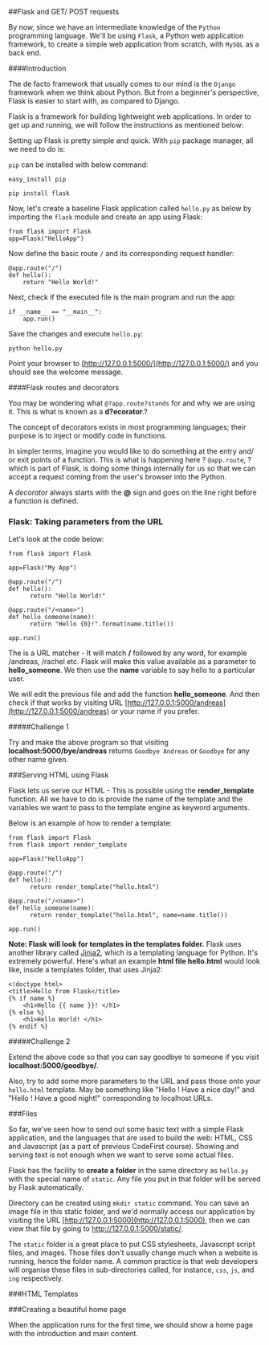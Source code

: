 ##Flask and GET/ POST requests

By now, since we have an intermediate knowledge of the `Python` programming language. We'll be using `Flask`, a Python web application framework, to create a simple web application from scratch, with `MySQL` as a back end.

####Introduction 

The de facto framework that usually comes to our mind is the `Django` framework when we think about Python. But from a beginner's perspective, Flask is easier to start with, as compared to Django.

Flask is a framework for building lightweight web applications. In order to get up and running, we will follow the instructions as mentioned below:

Setting up Flask is pretty simple and quick. With `pip` package manager, all we need to do is:

`pip` can be installed with below command:

~~~{.python}
easy_install pip
~~~

~~~{.python}
pip install flask
~~~

Now, let's create a baseline Flask application called `hello.py` as below by importing the `flask` module and create an app using Flask:

~~~{.python}
from flask import Flask
app=Flask("HelloApp")
~~~

Now define the basic route `/` and its corresponding request handler:

~~~{.python}
@app.route("/")
def hello():
    return "Hello World!"
~~~

Next, check if the executed file is the main program and run the app:

~~~{.python}
if __name__ == "__main__":
    app.run() 
~~~

Save the changes and execute `hello.py`:

~~~{.python}
python hello.py
~~~

Point your browser to [http://127.0.0.1:5000/](http://127.0.0.1:5000/) and you should see the welcome message.

####Flask routes and decorators

You may be wondering what `@?app.route?stands` for and why we are using it. This is what is known as a **d?ecorator**.? 

The concept of decorators exists in most programming languages; their purpose is to inject or modify code in functions. 

In simpler terms, imagine you would like to do something at the entry and/ or exit points of a function. 
This is what is happening here ? `@app.route`, ?which is part of Flask, is doing some things internally for us so that we can accept a request coming from the user's browser into the Python. 

A *decorator* always starts with the **@** sign and goes on the line right before a function is defined.

### Flask: Taking parameters from the URL

Let's look at the code below:

~~~{.python}
from flask import Flask

app=Flask("My App")

@app.route("/")
def hello():
      return "Hello World!"
      
@app.route("/<name>")
def hello_someone(name):
      return "Hello {0}!".format(name.title())
      
app.run()
~~~

The **<name>** is a URL matcher - It will match **/** followed by any word, for example /andreas, /rachel etc. Flask will make this value available as a parameter to **hello_someone**. We then use the **name** variable to say hello to a particular user. 

We will edit the previous file and add the function **hello_someone**. And then check if that works by visiting URL [http://127.0.0.1:5000/andreas](http://127.0.0.1:5000/andreas) or your name if you prefer.

#####Challenge 1

Try and make the above program so that visiting **localhost:5000/bye/andreas** returns `Goodbye Andreas` or `Goodbye` for any other name given.

###Serving HTML using Flask

Flask lets us serve our HTML - This is possible using the **render_template** function. All we have to do is provide the name of the template and the variables we want to pass to the template engine as keyword arguments. 

Below is an example of how to render a template:

~~~{.python}
from flask import Flask
from flask import render_template

app=Flask("HelloApp")

@app.route("/")
def hello():
      return render_template("hello.html")
      
@app.route("/<name>")
def hello_someone(name):
      return render_template("hello.html", name=name.title())
      
app.run()      
~~~

**Note: Flask will look for templates in the templates folder.**
Flask uses another library called [Jinja2](http://jinja.pocoo.org/docs/dev/), which is a templating language for Python. It's extremely powerful. Here's what an example **html file hello.html** would look like, inside a templates folder, that uses Jinja2:

~~~
<!doctype html>
<title>Hello from Flask</title>
{% if name %}
    <h1>Hello {{ name }}! </h1>
{% else %}
    <h1>Hello World! </h1>
{% endif %}
~~~

#####Challenge 2

Extend the above code so that you can say goodbye to someone if you visit **localhost:5000/goodbye/<username>**.

Also, try to add some more parameters to the URL and pass those onto your `hello.html` template. May be something like "Hello <username>! Have a nice day!" and "Hello <username>! Have a good night!" corresponding to localhost URLs.

###Files

So far, we've seen how to send out some basic text with a simple Flask application, and the languages that are used to build the web: HTML, CSS and Javascript (as a part of previous CodeFirst course). Showing and serving text is not enough when we want to serve some actual files.

Flask has the facility to **create a folder** in the same directory as `hello.py` with the special name of `static`. Any file you put in that folder will be served by Flask automatically. 

Directory can be created using `mkdir static` command. You can save an image file in this static folder, and we'd normally access our application by visiting the URL [http://127.0.0.1:5000](http://127.0.0.1:5000), then  we can view that file by going to [http://127.0.0.1:5000/static/<image>](http://127.0.0.1:5000/static/<image>).

The `static` folder is a great place to put CSS stylesheets, Javascript script files, and images. Those files don't usually change much when a website is running, hence the folder name. A common practice is that web developers will organise these files in sub-directories called, for instance, `css`, `js`, and `ing` respectively.

###HTML Templates



###Creating a beautiful home page

When the application runs for the first time, we should show a home page with the introduction and main content. 

